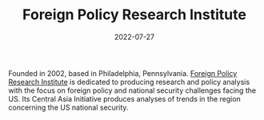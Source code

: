 ﻿---
title: "Foreign Policy Research Institute"
linkTitle: "Foreign Policy Research InstituteMISK"
contributor: ["Aizada Arystanbek"]
date: 2022-07-27
countries: ["Kazakhstan"]
category: ["INGO"]
tags: ["security", "policy"]
date_start: [2002]
date_end: []
data_type: ["policy", "report"] 
language: ["English"]
updated: 2023-05-26
description: 
  Dedicated to producing research and policy analysis with the focus on foreign policy and national security challenges facing the US.
---
Founded in 2002, based in Philadelphia, Pennsylvania. [Foreign Policy Research Institute](https://www.fpri.org/central-asia-initiative/) is dedicated to producing research and policy analysis with the focus on foreign policy and national security challenges facing the US. Its Central Asia Initiative produces analyses of trends in the region concerning the US national security. 
